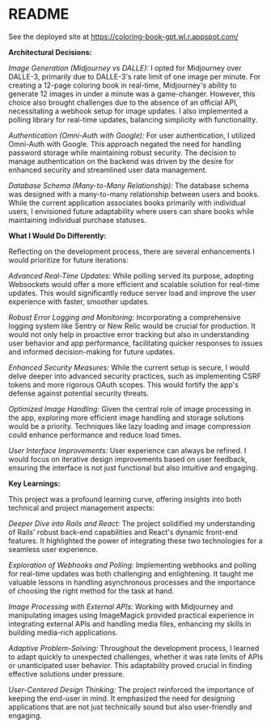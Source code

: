 # README

See the deployed site at https://coloring-book-gpt.wl.r.appspot.com/

**Architectural Decisions:**

_Image Generation (Midjourney vs DALLE):_ I opted for Midjourney over DALLE-3, primarily due to DALLE-3's rate limit of one image per minute. For creating a 12-page coloring book in real-time, Midjourney's ability to generate 12 images in under a minute was a game-changer. However, this choice also brought challenges due to the absence of an official API, necessitating a webhook setup for image updates. I also implemented a polling library for real-time updates, balancing simplicity with functionality.

_Authentication (Omni-Auth with Google):_ For user authentication, I utilized Omni-Auth with Google. This approach negated the need for handling password storage while maintaining robust security. The decision to manage authentication on the backend was driven by the desire for enhanced security and streamlined user data management.

_Database Schema (Many-to-Many Relationship):_ The database schema was designed with a many-to-many relationship between users and books. While the current application associates books primarily with individual users, I envisioned future adaptability where users can share books while maintaining individual purchase statuses.

**What I Would Do Differently:**

Reflecting on the development process, there are several enhancements I would prioritize for future iterations:

_Advanced Real-Time Updates_: While polling served its purpose, adopting Websockets would offer a more efficient and scalable solution for real-time updates. This would significantly reduce server load and improve the user experience with faster, smoother updates.

_Robust Error Logging and Monitoring:_ Incorporating a comprehensive logging system like Sentry or New Relic would be crucial for production. It would not only help in proactive error tracking but also in understanding user behavior and app performance, facilitating quicker responses to issues and informed decision-making for future updates.

_Enhanced Security Measures:_ While the current setup is secure, I would delve deeper into advanced security practices, such as implementing CSRF tokens and more rigorous OAuth scopes. This would fortify the app's defense against potential security threats.

_Optimized Image Handling:_ Given the central role of image processing in the app, exploring more efficient image handling and storage solutions would be a priority. Techniques like lazy loading and image compression could enhance performance and reduce load times.

_User Interface Improvements:_ User experience can always be refined. I would focus on iterative design improvements based on user feedback, ensuring the interface is not just functional but also intuitive and engaging.

**Key Learnings:**

This project was a profound learning curve, offering insights into both technical and project management aspects:

_Deeper Dive into Rails and React:_ The project solidified my understanding of Rails' robust back-end capabilities and React's dynamic front-end features. It highlighted the power of integrating these two technologies for a seamless user experience.

_Exploration of Webhooks and Polling:_ Implementing webhooks and polling for real-time updates was both challenging and enlightening. It taught me valuable lessons in handling asynchronous processes and the importance of choosing the right method for the task at hand.

_Image Processing with External APIs:_ Working with Midjourney and manipulating images using ImageMagick provided practical experience in integrating external APIs and handling media files, enhancing my skills in building media-rich applications.

_Adaptive Problem-Solving:_ Throughout the development process, I learned to adapt quickly to unexpected challenges, whether it was rate limits of APIs or unanticipated user behavior. This adaptability proved crucial in finding effective solutions under pressure.

_User-Centered Design Thinking:_ The project reinforced the importance of keeping the end-user in mind. It emphasized the need for designing applications that are not just technically sound but also user-friendly and engaging.
